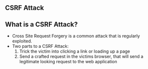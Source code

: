 ## CSRF Attack

## What is a CSRF Attack?
  * Cross Site Request Forgery is a common attack that is regularly exploited. 
  * Two parts to a CSRF Attack:
    1) Trick the victim into clicking a link or loading up a page
    2) Send a crafted request in the victims browser, that will send a legitimate looking request to the web application